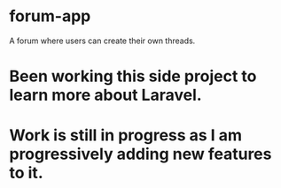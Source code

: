 # forum-app

A forum where users can create their own threads.

# Been working this side project to learn more about Laravel.

# Work is still in progress as I am progressively adding new features to it.
